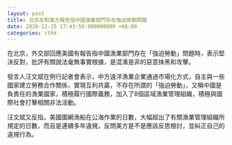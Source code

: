 ```yaml
---
layout: post
title: 北京反對美方報告指中國漁業部門存在強迫勞動問題
date: 2020-12-25 17:43:59.000000000 +08:00
categories: rthk
---
```


在北京，外交部回應美國有報告指中國漁業部門存在「強迫勞動」問題時，表示堅決反對，批評有關說法毫無事實根據，是混淆是非的惡意抹黑和攻擊。

發言人汪文斌在例行記者會表示，中方遠洋漁業企業通過市場化方式，自主與一些國家建立勞務合作關係，實現互利共贏，不存在所謂的「強迫勞動」，又稱中國是負責任的漁業國家，積極履行國際義務，加入了8個區域漁業管理組織，積極與國際社會打擊相關非法活動。

汪文斌又反指，美國圍網漁船在公海作業的日數，大幅超出了有關漁業管理組織所規定的日數，而且是連續多年違規，反問美方是不是應該反思檢討，並糾正自己的違規行為。
